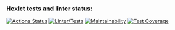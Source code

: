 ### Hexlet tests and linter status:
[![Actions Status](https://github.com/dmitry1178/frontend-project-46/workflows/hexlet-check/badge.svg)](https://github.com/dmitry1178/frontend-project-46/actions)
[![Linter/Tests](https://github.com/dmitry1178/frontend-project-46/actions/workflows/main.yml/badge.svg)](https://github.com/dmitry1178/frontend-project-46/actions/workflows/main.yml)
[![Maintainability](https://api.codeclimate.com/v1/badges/4107b0d042f321bbe78d/maintainability)](https://codeclimate.com/github/dmitry1178/frontend-project-46/maintainability)
[![Test Coverage](https://api.codeclimate.com/v1/badges/4107b0d042f321bbe78d/test_coverage)](https://codeclimate.com/github/dmitry1178/frontend-project-46/test_coverage)